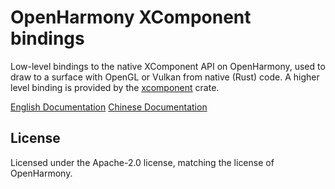 # OpenHarmony XComponent bindings

Low-level bindings to the native XComponent API on OpenHarmony, used to draw to a surface with OpenGL or Vulkan
from native (Rust) code.
A higher level binding is provided by the [xcomponent](https://docs.rs/xcomponent/) crate.

[English Documentation](https://docs.openharmony.cn/pages/v5.0/en/application-dev/ui/napi-xcomponent-guidelines.md)
[Chinese Documentation](https://docs.openharmony.cn/pages/v5.0/zh-cn/application-dev/ui/napi-xcomponent-guidelines.md)

## License

Licensed under the Apache-2.0 license, matching the license of OpenHarmony.
